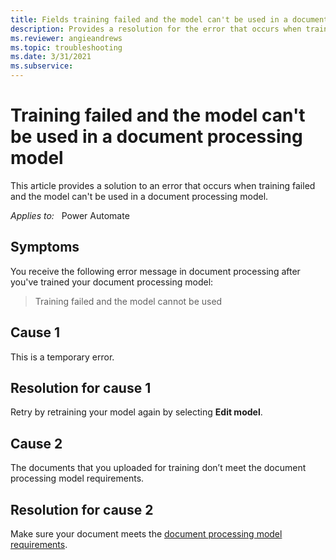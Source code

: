 ```yaml
---
title: Fields training failed and the model can't be used in a document processing model
description: Provides a resolution for the error that occurs when training failed and the model can't be used in a document processing model.
ms.reviewer: angieandrews
ms.topic: troubleshooting
ms.date: 3/31/2021
ms.subservice: 
---
```


# Training failed and the model can't be used in a document processing model

This article provides a solution to an error that occurs when training failed and the model can't be used in a document processing model.

_Applies to:_ &nbsp; Power Automate

## Symptoms

You receive the following error message in document processing after you've trained your document processing model:

> Training failed and the model cannot be used

## Cause 1

This is a temporary error.

## Resolution for cause 1

Retry by retraining your model again by selecting **Edit model**.

## Cause 2

The documents that you uploaded for training don’t meet the document processing model requirements.

## Resolution for cause 2

Make sure your document meets the [document processing model requirements](/ai-builder/form-processing-model-requirements).
